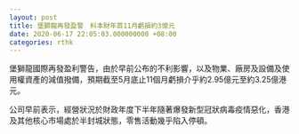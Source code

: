 ```yaml
---
layout: post
title: 堡獅龍再發盈警　料本財年首11月虧損約3億元
date: 2020-06-17 22:05:03.000000000 +08:00
categories: rthk
---
```


堡獅龍國際再發盈利警告，由於早前公布的不利影響，以及物業、廠房及設備及使用權資產的減值撥備，預期截至5月底止11個月虧損介乎約2.95億元至約3.25億港元。

公司早前表示，經營狀況於財政年度下半年隨著爆發新型冠狀病毒疫情惡化，香港及其他核心市場處於半封城狀態，零售活動幾乎陷入停頓。
